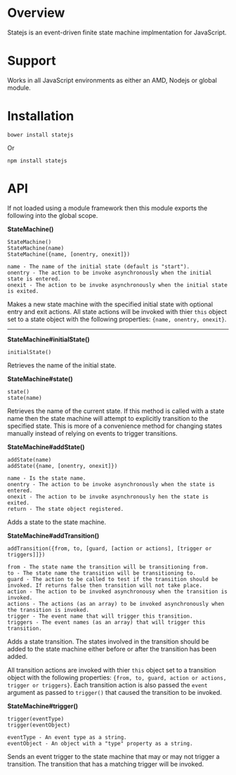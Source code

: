 # Overview

Statejs is an event-driven finite state machine implmentation for JavaScript.


# Support

Works in all JavaScript environments as either an AMD, Nodejs or global module.


# Installation

    bower install statejs

Or

    npm install statejs


# API

If not loaded using a module framework then this module exports the following into the global scope. 

**StateMachine()**

	StateMachine()
	StateMachine(name)
	StateMachine({name, [onentry, onexit]})

	name - The name of the initial state (default is "start").
	onentry - The action to be invoke asynchronously when the initial state is entered.
	onexit - The action to be invoke asynchronously when the initial state is exited.

Makes a new state machine with the specified initial state with optional entry and exit actions. All state actions will be invoked with thier `this` object set to a state object with the following properties: `{name, onentry, onexit}`.

---

**StateMachine#initialState()**

	initialState()

Retrieves the name of the initial state.

**StateMachine#state()**

	state()
	state(name)

Retrieves the name of the current state. If this method is called with a state name then the state machine will attempt to explicitly transition to the specified state. This is more of a convenience method for changing states manually instead of relying on events to trigger transitions.

**StateMachine#addState()**

	addState(name)
	addState({name, [onentry, onexit]})

	name - Is the state name.
	onentry - The action to be invoke asynchronously when the state is entered.
	onexit - The action to be invoke asynchronously hen the state is exited.
	return - The state object registered.

Adds a state to the state machine.

**StateMachine#addTransition()**

	addTransition({from, to, [guard, [action or actions], [trigger or triggers]]})

	from - The state name the transition will be transitioning from.
	to - The state name the transition will be transitioning to.
	guard - The action to be called to test if the transition should be invoked. If returns false then transition will not take place.
	action - The action to be invoked asynchronousy when the transition is invoked.
	actions - The actions (as an array) to be invoked asynchronously when the transition is invoked.
	trigger - The event name that will trigger this transition.
	triggers - The event names (as an array) that will trigger this transition.

Adds a state transition. The states involved in the transition should be added to the state machine either before or after the transition has been added.

All transition actions are invoked with thier `this` object set to a transition object with the following properties: `{from, to, guard, action or actions, trigger or triggers}`. Each transition action is also passed the `event` argument as passed to `trigger()` that caused the transition to be invoked.


**StateMachine#trigger()**

	trigger(eventType)
	trigger(eventObject)

	eventType - An event type as a string.
	eventObject - An object with a "type" property as a string.

Sends an event trigger to the state machine that may or may not trigger a transition. The transition that has a matching trigger will be invoked.
